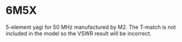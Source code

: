 # 6M5X

5-element yagi for 50 MHz manufactured by M2. The T-match is not included in the model so the VSWR result will be incorrect.

